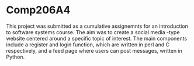 # Comp206A4
This project was submitted as a cumulative assignemnts for an introduction to software systems course. The aim was to create a social media -type website centered around a specific topic of interest. The main components include a register and login function, which are written in perl and C respectively, and a feed page where users can post messages, written in Python. 
